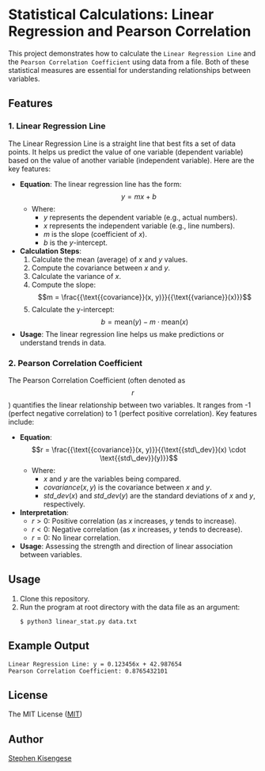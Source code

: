 # Statistical Calculations: Linear Regression and Pearson Correlation

This project demonstrates how to calculate the `Linear Regression Line` and the `Pearson Correlation Coefficient` using data from a file. Both of these statistical measures are essential for understanding relationships between variables.

## Features

### 1. Linear Regression Line

The Linear Regression Line is a straight line that best fits a set of data points. It helps us predict the value of one variable (dependent variable) based on the value of another variable (independent variable). Here are the key features:

- **Equation**: The linear regression line has the form:
  $$y = mx + b$$
  - Where:
    - $y$ represents the dependent variable (e.g., actual numbers).
    - $x$ represents the independent variable (e.g., line numbers).
    - $m$ is the slope (coefficient of $x$).
    - $b$ is the $y$-intercept.
- **Calculation Steps**:
  1. Calculate the mean (average) of $x$ and $y$ values.
  2. Compute the covariance between $x$ and $y$.
  3. Calculate the variance of $x$.
  4. Compute the slope: $$m = \frac{{\text{{covariance}}(x, y)}}{{\text{{variance}}(x)}}$$
  5. Calculate the y-intercept: $$b = \text{{mean}}(y) - m \cdot \text{{mean}}(x)$$
- **Usage**: The linear regression line helps us make predictions or understand trends in data.

### 2. Pearson Correlation Coefficient

The Pearson Correlation Coefficient (often denoted as $$r$$) quantifies the linear relationship between two variables. It ranges from -1 (perfect negative correlation) to 1 (perfect positive correlation). Key features include:

- **Equation**:
  $$r = \frac{{\text{{covariance}}(x, y)}}{{\text{{std\_dev}}(x) \cdot \text{{std\_dev}}(y)}}$$
  - Where:
    - $x$ and $y$ are the variables being compared.
    - $covariance(x, y)$ is the covariance between $x$ and $y$.
    - $std\_dev(x)$ and $std\_dev(y)$ are the standard deviations of $x$ and $y$, respectively.
- **Interpretation**:
  - $r > 0$: Positive correlation (as $x$ increases, $y$ tends to increase).
  - $r < 0$: Negative correlation (as $x$ increases, $y$ tends to decrease).
  - $r = 0$: No linear correlation.
- **Usage**: Assessing the strength and direction of linear association between variables.

## Usage

1. Clone this repository.
2. Run the program at root directory with the data file as an argument:
   ```
   $ python3 linear_stat.py data.txt
   ```

## Example Output

```
Linear Regression Line: y = 0.123456x + 42.987654
Pearson Correlation Coefficient: 0.8765432101
```

## License
The MIT License ([MIT](LICENSE)) 
## Author
[Stephen Kisengese](https://github.com/stkisengese)